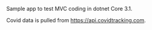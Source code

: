 Sample app to test MVC coding in dotnet Core 3.1.

Covid data is pulled from https://api.covidtracking.com.